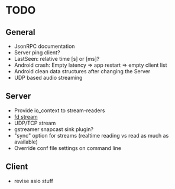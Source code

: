 TODO
====

General
-------

- JsonRPC documentation
- Server ping client?
- LastSeen: relative time [s] or [ms]?
- Android crash: Empty latency => app restart => empty client list
- Android clean data structures after changing the Server
- UDP based audio streaming

Server
------

- Provide io_context to stream-readers
- [fd stream](https://gstreamer.freedesktop.org/data/doc/gstreamer/head/gstreamer-plugins/html/gstreamer-plugins-fdsink.html)
- UDP/TCP stream
- gstreamer snapcast sink plugin?
- "sync" option for streams (realtime reading vs read as much as available)
- Override conf file settings on command line

Client
------

- revise asio stuff
